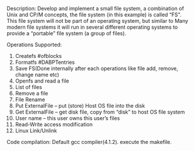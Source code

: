 Description:
Develop and implement a small file system, a combination of Unix and
CP/M concepts, the file system (in this example) is called “FS”.
This file system will not be part of an operating system, but similar to
Many modern file systems it will run in several different operating systems to
provide a “portable” file system (a group of files).

Operations Supported:
1. Createfs #ofblocks
2. Formatfs #DABPTentries
3. Save FS(Done internally after each operations like file add, remove, change name etc)
4. Openfs and read a file
5. List of files
6. Remove a file
7. File Rename
8. Put ExternalFile – put (store) Host OS file into the disk
9. Get ExternalFile – get disk file, copy from “disk” to host OS file system
10. User name – this user owns this user’s files
11. Read-Write access modification
12. Linux Link/Unlink

Code compilation: Default gcc compiler(4.1.2). execute the makefile.